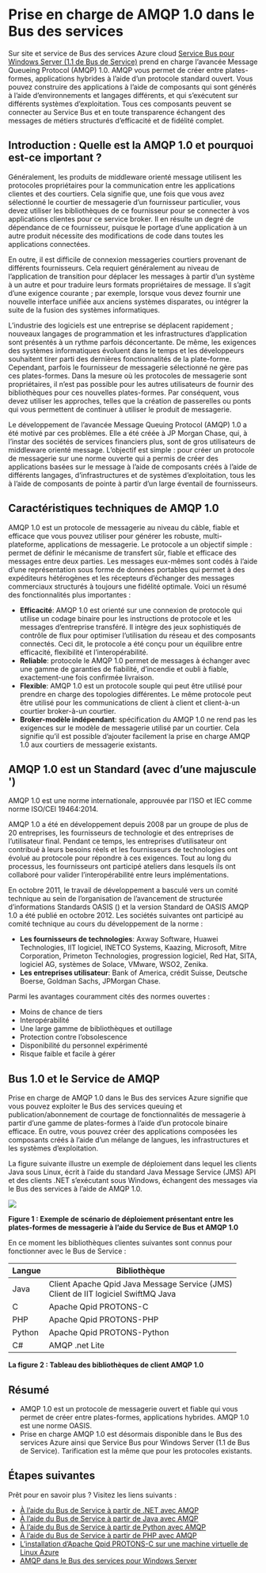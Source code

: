 <properties 
    pageTitle="Vue d’ensemble du service Bus AMQP | Microsoft Azure" 
    description="Apprenez à utiliser les Advanced Message Queuing Protocol (AMQP) 1.0 dans Azure." 
    services="service-bus" 
    documentationCenter=".net" 
    authors="sethmanheim" 
    manager="timlt" 
    editor=""/>

<tags 
    ms.service="service-bus" 
    ms.workload="na" 
    ms.tgt_pltfrm="na" 
    ms.devlang="multiple" 
    ms.topic="article" 
    ms.date="09/29/2016" 
    ms.author="sethm"/>



# <a name="amqp-10-support-in-service-bus"></a>Prise en charge de AMQP 1.0 dans le Bus des services

Sur site et service de Bus des services Azure cloud [Service Bus pour Windows Server (1.1 de Bus de Service)](https://msdn.microsoft.com/library/dn282144.aspx) prend en charge l’avancée Message Queueing Protocol (AMQP) 1.0. AMQP vous permet de créer entre plates-formes, applications hybrides à l’aide d’un protocole standard ouvert. Vous pouvez construire des applications à l’aide de composants qui sont générés à l’aide d’environnements et langages différents, et qui s’exécutent sur différents systèmes d’exploitation. Tous ces composants peuvent se connecter au Service Bus et en toute transparence échangent des messages de métiers structurés d’efficacité et de fidélité complet.

## <a name="introduction-what-is-amqp-10-and-why-is-it-important"></a>Introduction : Quelle est la AMQP 1.0 et pourquoi est-ce important ?

Généralement, les produits de middleware orienté message utilisent les protocoles propriétaires pour la communication entre les applications clientes et des courtiers. Cela signifie que, une fois que vous avez sélectionné le courtier de messagerie d’un fournisseur particulier, vous devez utiliser les bibliothèques de ce fournisseur pour se connecter à vos applications clientes pour ce service broker. Il en résulte un degré de dépendance de ce fournisseur, puisque le portage d’une application à un autre produit nécessite des modifications de code dans toutes les applications connectées. 

En outre, il est difficile de connexion messageries courtiers provenant de différents fournisseurs. Cela requiert généralement au niveau de l’application de transition pour déplacer les messages à partir d’un système à un autre et pour traduire leurs formats propriétaires de message. Il s’agit d’une exigence courante ; par exemple, lorsque vous devez fournir une nouvelle interface unifiée aux anciens systèmes disparates, ou intégrer la suite de la fusion des systèmes informatiques.

L’industrie des logiciels est une entreprise se déplacent rapidement ; nouveaux langages de programmation et les infrastructures d’application sont présentés à un rythme parfois déconcertante. De même, les exigences des systèmes informatiques évoluent dans le temps et les développeurs souhaitent tirer parti des dernières fonctionnalités de la plate-forme. Cependant, parfois le fournisseur de messagerie sélectionné ne gère pas ces plates-formes. Dans la mesure où les protocoles de messagerie sont propriétaires, il n’est pas possible pour les autres utilisateurs de fournir des bibliothèques pour ces nouvelles plates-formes. Par conséquent, vous devez utiliser les approches, telles que la création de passerelles ou ponts qui vous permettent de continuer à utiliser le produit de messagerie.

Le développement de l’avancée Message Queuing Protocol (AMQP) 1.0 a été motivé par ces problèmes. Elle a été créée à JP Morgan Chase, qui, à l’instar des sociétés de services financiers plus, sont de gros utilisateurs de middleware orienté message. L’objectif est simple : pour créer un protocole de messagerie sur une norme ouverte qui a permis de créer des applications basées sur le message à l’aide de composants créés à l’aide de différents langages, d’infrastructures et de systèmes d’exploitation, tous les à l’aide de composants de pointe à partir d’un large éventail de fournisseurs.

## <a name="amqp-10-technical-features"></a>Caractéristiques techniques de AMQP 1.0

AMQP 1.0 est un protocole de messagerie au niveau du câble, fiable et efficace que vous pouvez utiliser pour générer les robuste, multi-plateforme, applications de messagerie. Le protocole a un objectif simple : permet de définir le mécanisme de transfert sûr, fiable et efficace des messages entre deux parties. Les messages eux-mêmes sont codés à l’aide d’une représentation sous forme de données portables qui permet à des expéditeurs hétérogènes et les récepteurs d’échanger des messages commerciaux structurés à toujours une fidélité optimale. Voici un résumé des fonctionnalités plus importantes :

*    **Efficacité**: AMQP 1.0 est orienté sur une connexion de protocole qui utilise un codage binaire pour les instructions de protocole et les messages d’entreprise transféré. Il intègre des jeux sophistiqués de contrôle de flux pour optimiser l’utilisation du réseau et des composants connectés. Ceci dit, le protocole a été conçu pour un équilibre entre efficacité, flexibilité et l’interopérabilité.
*    **Reliable**: protocole le AMQP 1.0 permet de messages à échanger avec une gamme de garanties de fiabilité, d’incendie et oubli à fiable, exactement-une fois confirmée livraison.
*    **Flexible**: AMQP 1.0 est un protocole souple qui peut être utilisé pour prendre en charge des topologies différentes. Le même protocole peut être utilisé pour les communications de client à client et client-à-un courtier broker-à-un courtier.
*    **Broker-modèle indépendant**: spécification du AMQP 1.0 ne rend pas les exigences sur le modèle de messagerie utilisé par un courtier. Cela signifie qu’il est possible d’ajouter facilement la prise en charge AMQP 1.0 aux courtiers de messagerie existants.

## <a name="amqp-10-is-a-standard-with-a-capital-s"></a>AMQP 1.0 est un Standard (avec d’une majuscule ')

AMQP 1.0 est une norme internationale, approuvée par l’ISO et IEC comme norme ISO/CEI 19464:2014.

AMQP 1.0 a été en développement depuis 2008 par un groupe de plus de 20 entreprises, les fournisseurs de technologie et des entreprises de l’utilisateur final. Pendant ce temps, les entreprises d’utilisateur ont contribué à leurs besoins réels et les fournisseurs de technologies ont évolué au protocole pour répondre à ces exigences. Tout au long du processus, les fournisseurs ont participé ateliers dans lesquels ils ont collaboré pour valider l’interopérabilité entre leurs implémentations.

En octobre 2011, le travail de développement a basculé vers un comité technique au sein de l’organisation de l’avancement de structurée d’informations Standards OASIS () et la version Standard de OASIS AMQP 1.0 a été publié en octobre 2012. Les sociétés suivantes ont participé au comité technique au cours du développement de la norme :

*    **Les fournisseurs de technologies**: Axway Software, Huawei Technologies, IIT logiciel, INETCO Systems, Kaazing, Microsoft, Mitre Corporation, Primeton Technologies, progression logiciel, Red Hat, SITA, logiciel AG, systèmes de Solace, VMware, WSO2, Zenika.
*    **Les entreprises utilisateur**: Bank of America, crédit Suisse, Deutsche Boerse, Goldman Sachs, JPMorgan Chase.

Parmi les avantages couramment cités des normes ouvertes :

*    Moins de chance de tiers
*    Interopérabilité
*    Une large gamme de bibliothèques et outillage
*    Protection contre l’obsolescence
*    Disponibilité du personnel expérimenté
*    Risque faible et facile à gérer

## <a name="amqp-10-and-service-bus"></a>Bus 1.0 et le Service de AMQP

Prise en charge de AMQP 1.0 dans le Bus des services Azure signifie que vous pouvez exploiter le Bus des services queuing et publication/abonnement de courtage de fonctionnalités de messagerie à partir d’une gamme de plates-formes à l’aide d’un protocole binaire efficace. En outre, vous pouvez créer des applications composées les composants créés à l’aide d’un mélange de langues, les infrastructures et les systèmes d’exploitation.

La figure suivante illustre un exemple de déploiement dans lequel les clients Java sous Linux, écrit à l’aide du standard Java Message Service (JMS) API et des clients .NET s’exécutant sous Windows, échangent des messages via le Bus des services à l’aide de AMQP 1.0.

![][0]

**Figure 1 : Exemple de scénario de déploiement présentant entre les plates-formes de messagerie à l’aide du Service de Bus et AMQP 1.0**

En ce moment les bibliothèques clientes suivantes sont connus pour fonctionner avec le Bus de Service :

| Langue | Bibliothèque                                                                       |
|----------|-------------------------------------------------------------------------------|
| Java     | Client Apache Qpid Java Message Service (JMS)<br/>Client de IIT logiciel SwiftMQ Java |
| C        | Apache Qpid PROTONS-C                                                          |
| PHP      | Apache Qpid PROTONS-PHP                                                        |
| Python   | Apache Qpid PROTONS-Python                                                     |
| C#       | AMQP .net Lite                                                                |

**La figure 2 : Tableau des bibliothèques de client AMQP 1.0**

## <a name="summary"></a>Résumé

*    AMQP 1.0 est un protocole de messagerie ouvert et fiable qui vous permet de créer entre plates-formes, applications hybrides. AMQP 1.0 est une norme OASIS.
*    Prise en charge AMQP 1.0 est désormais disponible dans le Bus des services Azure ainsi que Service Bus pour Windows Server (1.1 de Bus de Service). Tarification est la même que pour les protocoles existants.

## <a name="next-steps"></a>Étapes suivantes

Prêt pour en savoir plus ? Visitez les liens suivants :

- [À l’aide du Bus de Service à partir de .NET avec AMQP]
- [À l’aide du Bus de Service à partir de Java avec AMQP]
- [À l’aide du Bus de Service à partir de Python avec AMQP]
- [À l’aide du Bus de Service à partir de PHP avec AMQP]
- [L’installation d’Apache Qpid PROTONS-C sur une machine virtuelle de Linux Azure]
- [AMQP dans le Bus des services pour Windows Server]

[0]: ./media/service-bus-amqp-overview/service-bus-amqp-1.png
[À l’aide du Bus de Service à partir de .NET avec AMQP]: service-bus-amqp-dotnet.md
[À l’aide du Bus de Service à partir de Java avec AMQP]: service-bus-amqp-java.md
[À l’aide du Bus de Service à partir de Python avec AMQP]: service-bus-amqp-python.md
[À l’aide du Bus de Service à partir de PHP avec AMQP]: service-bus-amqp-php.md
[L’installation d’Apache Qpid PROTONS-C sur une machine virtuelle de Linux Azure]: service-bus-amqp-apache.md
[AMQP dans le Bus des services pour Windows Server]: https://msdn.microsoft.com/library/dn574799.aspx